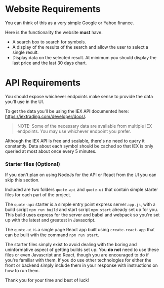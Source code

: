 # Website Requirements

You can think of this as a very simple Google or Yahoo finance.

Here is the functionality the website **must** have.

* A search box to search for symbols.
* A display of the results of the search and allow the user to select a single result.
* Display data on the selected result. At minimum you should display the last price and the last 30 days chart.

# API Requirements

You should expose whichever endpoints make sense to provide the data you'll use in the UI.

To get the data you'll be using the IEX API documented here: https://iextrading.com/developer/docs/.

> NOTE: Some of the necessary data are available from multiple IEX endpoints. You may use whichever endpoint you prefer.

Although the IEX API is free and scalable, there's no need to query it constantly. Data about each symbol should be cached so that IEX is only queried at most about once every 5 minutes.


### Starter files (Optional)

If you don't plan on using NodeJs for the API or React from the UI you can skip this section.

Included are two folders `quote-api` and `quote-ui` that contain simple starter files for each part of the project.

The `quote-api` starter is a simple entry point express server `app.js`, with a build script `npm run build` and start script `npm start` already set up for you. This build uses express for the server and babel and webpack so you're set up with the latest and greatest in Javascript.

The `quote-ui` is a single page React app built using `create-react-app` that can be built with the command `npm run start`.

The starter files simply exist to avoid dealing with the boring and uninformative aspect of getting builds set up. You **do not** need to use these files or even Javascript and React, though you are encouraged to do if you're familiar with them. If you do use other technologies for either the front or backend simply include them in your response with instructions on how to run them.

Thank you for your time and best of luck!
